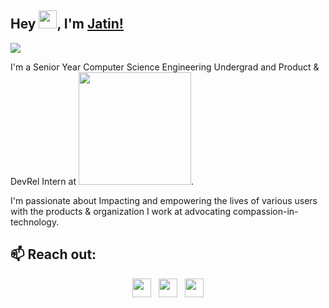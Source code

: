 ## Hey <img src="https://github.com/TheDudeThatCode/TheDudeThatCode/blob/master/Assets/Hi.gif" width="29px">, I'm [Jatin!](https://www.linkedin.com/in/jatinjpnd268) 

![](https://media-exp1.licdn.com/dms/image/C4D16AQHGywLmUgg7aw/profile-displaybackgroundimage-shrink_350_1400/0/1617688131789?e=1651708800&v=beta&t=P118AiseoGawjrvFZVO9RkCP8PesrD2nELX1t-OoPQw)

I'm a Senior Year Computer Science Engineering Undergrad and Product & DevRel Intern at <img src="https://s3.amazonaws.com/challengepost/sponsors/logos/000/024/198/highres/The___Company_-_Wordmark1200px.png" width="180px">. 

I'm passionate about Impacting and empowering the lives of various users with the products & organization I work at advocating compassion-in-technology.
 
<h2>📫 Reach out:</h2>

<p align='center'>
<a href="https://twitter.com/Jpandya26"><img height="30" src="https://github.com/WaylonWalker/WaylonWalker/blob/main/icon/twitter.png?raw=true"></a>&nbsp;&nbsp;
<a href="https://www.instagram.com/_jayy__p/"><img height="30" src="https://github.com/WaylonWalker/WaylonWalker/blob/main/icon/instagram.jpg?raw=true"></a>&nbsp;&nbsp;
<a href="https://www.linkedin.com/in/jatinjpnd268"><img height="30" src="https://github.com/WaylonWalker/WaylonWalker/blob/main/icon/linkedin.png?raw=true"></a>
</p>
